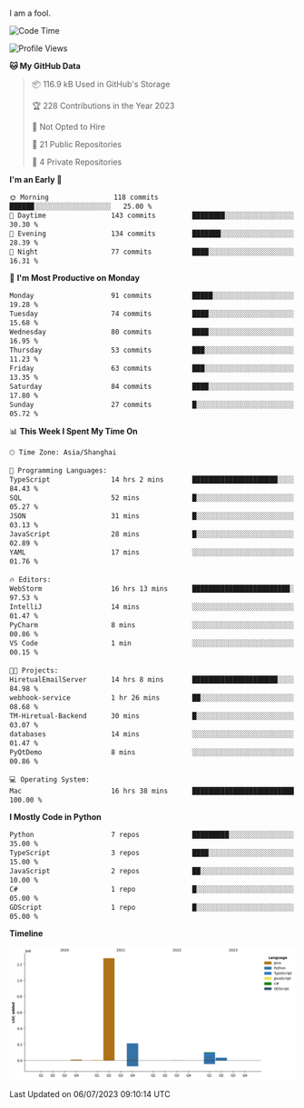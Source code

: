 I am a fool.

<!--START_SECTION:waka-->
![Code Time](http://img.shields.io/badge/Code%20Time-523%20hrs%2012%20mins-blue)

![Profile Views](http://img.shields.io/badge/Profile%20Views-0-blue)

**🐱 My GitHub Data** 

> 📦 116.9 kB Used in GitHub's Storage 
 > 
> 🏆 228 Contributions in the Year 2023
 > 
> 🚫 Not Opted to Hire
 > 
> 📜 21 Public Repositories 
 > 
> 🔑 4 Private Repositories 
 > 
**I'm an Early 🐤** 

```text
🌞 Morning                118 commits         ██████░░░░░░░░░░░░░░░░░░░   25.00 % 
🌆 Daytime                143 commits         ████████░░░░░░░░░░░░░░░░░   30.30 % 
🌃 Evening                134 commits         ███████░░░░░░░░░░░░░░░░░░   28.39 % 
🌙 Night                  77 commits          ████░░░░░░░░░░░░░░░░░░░░░   16.31 % 
```
📅 **I'm Most Productive on Monday** 

```text
Monday                   91 commits          █████░░░░░░░░░░░░░░░░░░░░   19.28 % 
Tuesday                  74 commits          ████░░░░░░░░░░░░░░░░░░░░░   15.68 % 
Wednesday                80 commits          ████░░░░░░░░░░░░░░░░░░░░░   16.95 % 
Thursday                 53 commits          ███░░░░░░░░░░░░░░░░░░░░░░   11.23 % 
Friday                   63 commits          ███░░░░░░░░░░░░░░░░░░░░░░   13.35 % 
Saturday                 84 commits          ████░░░░░░░░░░░░░░░░░░░░░   17.80 % 
Sunday                   27 commits          █░░░░░░░░░░░░░░░░░░░░░░░░   05.72 % 
```


📊 **This Week I Spent My Time On** 

```text
🕑︎ Time Zone: Asia/Shanghai

💬 Programming Languages: 
TypeScript               14 hrs 2 mins       █████████████████████░░░░   84.43 % 
SQL                      52 mins             █░░░░░░░░░░░░░░░░░░░░░░░░   05.27 % 
JSON                     31 mins             █░░░░░░░░░░░░░░░░░░░░░░░░   03.13 % 
JavaScript               28 mins             █░░░░░░░░░░░░░░░░░░░░░░░░   02.89 % 
YAML                     17 mins             ░░░░░░░░░░░░░░░░░░░░░░░░░   01.76 % 

🔥 Editors: 
WebStorm                 16 hrs 13 mins      ████████████████████████░   97.53 % 
IntelliJ                 14 mins             ░░░░░░░░░░░░░░░░░░░░░░░░░   01.47 % 
PyCharm                  8 mins              ░░░░░░░░░░░░░░░░░░░░░░░░░   00.86 % 
VS Code                  1 min               ░░░░░░░░░░░░░░░░░░░░░░░░░   00.15 % 

🐱‍💻 Projects: 
HiretualEmailServer      14 hrs 8 mins       █████████████████████░░░░   84.98 % 
webhook-service          1 hr 26 mins        ██░░░░░░░░░░░░░░░░░░░░░░░   08.68 % 
TM-Hiretual-Backend      30 mins             █░░░░░░░░░░░░░░░░░░░░░░░░   03.07 % 
databases                14 mins             ░░░░░░░░░░░░░░░░░░░░░░░░░   01.47 % 
PyQtDemo                 8 mins              ░░░░░░░░░░░░░░░░░░░░░░░░░   00.86 % 

💻 Operating System: 
Mac                      16 hrs 38 mins      █████████████████████████   100.00 % 
```

**I Mostly Code in Python** 

```text
Python                   7 repos             █████████░░░░░░░░░░░░░░░░   35.00 % 
TypeScript               3 repos             ████░░░░░░░░░░░░░░░░░░░░░   15.00 % 
JavaScript               2 repos             ██░░░░░░░░░░░░░░░░░░░░░░░   10.00 % 
C#                       1 repo              █░░░░░░░░░░░░░░░░░░░░░░░░   05.00 % 
GDScript                 1 repo              █░░░░░░░░░░░░░░░░░░░░░░░░   05.00 % 
```



**Timeline**

![Lines of Code chart](https://raw.githubusercontent.com/VeejaLiu/VeejaLiu/master/assets/bar_graph.png)


 Last Updated on 06/07/2023 09:10:14 UTC
<!--END_SECTION:waka-->
